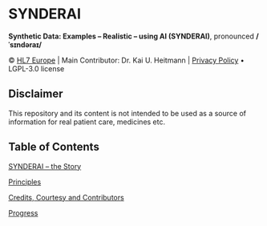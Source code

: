 # SYNDERAI

**Synthetic Data: Examples – Realistic – using AI (SYNDERAI)**, pronounced **/ˈsɪndəraɪ/**

© [HL7 Europe](https://hl7europe.org) | Main Contributor: Dr. Kai U. Heitmann | [Privacy Policy](https://hl7europe.eu/privacy-policy-for-hl7-europe/) • LGPL-3.0 license

## Disclaimer

This repository and its content is not intended to be used as a source of information for real patient care, medicines etc.

## Table of Contents

[SYNDERAI – the Story](STORY.md)

[Principles](PRINCIPLES.md)

[Credits, Courtesy and Contributors](CCC.md)

[Progress](PROGRESS.md)
